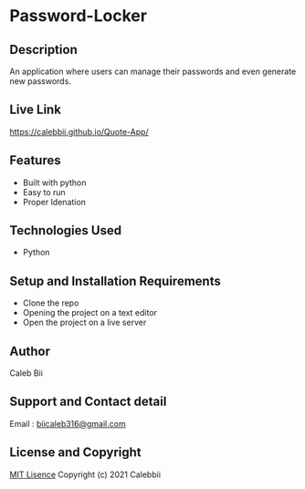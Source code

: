 # Password-Locker

## Description
An application where users can manage their passwords and even generate new passwords.

## Live Link
https://calebbii.github.io/Quote-App/
## Features
* Built with python
* Easy to run
* Proper Idenation

## Technologies Used
* Python

## Setup and Installation Requirements
* Clone the repo
* Opening the project on a text editor
* Open the project on a live server

## Author
Caleb Bii

## Support and Contact detail
Email : biicaleb316@gmail.com

## License and Copyright
[MIT Lisence](https://github.com/Calebbii/Quote-App/blob/master/LICENSE) Copyright (c) 2021 Calebbii
